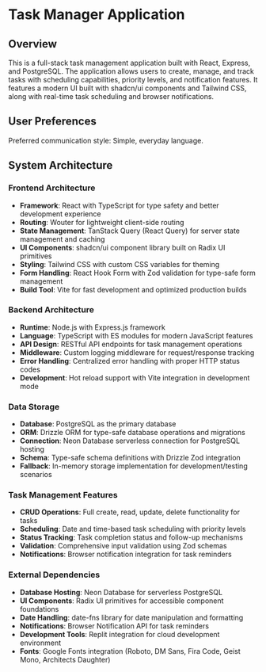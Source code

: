 # Task Manager Application

## Overview

This is a full-stack task management application built with React, Express, and PostgreSQL. The application allows users to create, manage, and track tasks with scheduling capabilities, priority levels, and notification features. It features a modern UI built with shadcn/ui components and Tailwind CSS, along with real-time task scheduling and browser notifications.

## User Preferences

Preferred communication style: Simple, everyday language.

## System Architecture

### Frontend Architecture
- **Framework**: React with TypeScript for type safety and better development experience
- **Routing**: Wouter for lightweight client-side routing
- **State Management**: TanStack Query (React Query) for server state management and caching
- **UI Components**: shadcn/ui component library built on Radix UI primitives
- **Styling**: Tailwind CSS with custom CSS variables for theming
- **Form Handling**: React Hook Form with Zod validation for type-safe form management
- **Build Tool**: Vite for fast development and optimized production builds

### Backend Architecture
- **Runtime**: Node.js with Express.js framework
- **Language**: TypeScript with ES modules for modern JavaScript features
- **API Design**: RESTful API endpoints for task management operations
- **Middleware**: Custom logging middleware for request/response tracking
- **Error Handling**: Centralized error handling with proper HTTP status codes
- **Development**: Hot reload support with Vite integration in development mode

### Data Storage
- **Database**: PostgreSQL as the primary database
- **ORM**: Drizzle ORM for type-safe database operations and migrations
- **Connection**: Neon Database serverless connection for PostgreSQL hosting
- **Schema**: Type-safe schema definitions with Drizzle Zod integration
- **Fallback**: In-memory storage implementation for development/testing scenarios

### Task Management Features
- **CRUD Operations**: Full create, read, update, delete functionality for tasks
- **Scheduling**: Date and time-based task scheduling with priority levels
- **Status Tracking**: Task completion status and follow-up mechanisms
- **Validation**: Comprehensive input validation using Zod schemas
- **Notifications**: Browser notification integration for task reminders

### External Dependencies
- **Database Hosting**: Neon Database for serverless PostgreSQL
- **UI Components**: Radix UI primitives for accessible component foundations
- **Date Handling**: date-fns library for date manipulation and formatting
- **Notifications**: Browser Notification API for task reminders
- **Development Tools**: Replit integration for cloud development environment
- **Fonts**: Google Fonts integration (Roboto, DM Sans, Fira Code, Geist Mono, Architects Daughter)